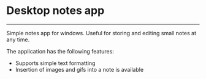 # Desktop notes app

---

Simple notes app for windows. Useful for storing and editing small notes at any time.

The application has the following features:
- Supports simple text formatting
- Insertion of images and gifs into a note is available